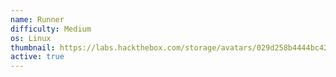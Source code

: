```yaml
---
name: Runner
difficulty: Medium
os: Linux
thumbnail: https://labs.hackthebox.com/storage/avatars/029d258b4444bc4226b90b1f8f27d086.png
active: true
---
```

